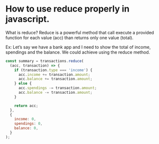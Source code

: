# How to use reduce properly in javascript.

What is reduce?
Reduce is a powerful method that call execute a provided function for each value (acc) than returns only one value (total).

Ex:
Let’s say we have a bank app and I need to show the total of income, spendings and the balance. We could achieve using the reduce method.

```javascript
const summary = transactions.reduce(
  (acc, transaction) => {
    if (transaction.type === 'income') {
      acc.income += transaction.amount;
      acc.balance += transaction.amount;
    } else {
      acc.spendings -= transaction.amount;
      acc.balance -= transaction.amount;
    }

    return acc;
  },
  {
    income: 0,
    spendings: 0,
    balance: 0,
  }
);
```
